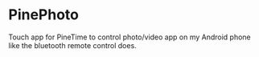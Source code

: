 # PinePhoto
Touch app for PineTime to control photo/video app on my Android phone like the bluetooth remote control does.
